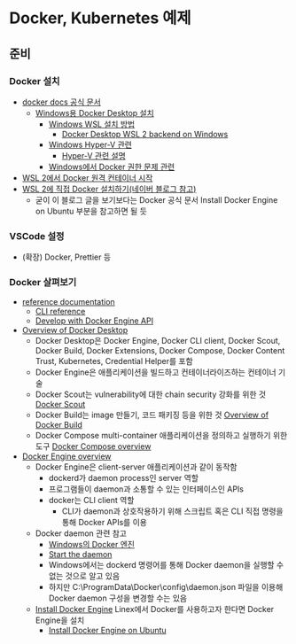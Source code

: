 # Docker, Kubernetes 예제

## 준비
### Docker 설치
- [docker docs 공식 문서](https://docs.docker.com/)
  - [Windows용 Docker Desktop 설치](https://docs.docker.com/desktop/install/windows-install/)
    - [Windows WSL 설치 방법](https://learn.microsoft.com/en-us/windows/wsl/install)
      - [Docker Desktop WSL 2 backend on Windows](https://docs.docker.com/desktop/wsl/)
    - [Windows Hyper-V 관련](https://docs.docker.com/desktop/troubleshoot/topics/#virtualization)
      - [Hyper-V 관련 설명](https://learn.microsoft.com/en-us/windows-server/virtualization/hyper-v/hyper-v-technology-overview)
    - [Windows에서 Docker 권한 문제 관련](https://docs.docker.com/desktop/windows/permission-requirements/)
- [WSL 2에서 Docker 원격 컨테이너 시작](https://learn.microsoft.com/ko-kr/windows/wsl/tutorials/wsl-containers)
- [WSL 2에 직접 Docker 설치하기\(네이버 블로그 참고\)](https://blog.naver.com/ilikebigmac/222007741507)
  - 굳이 이 블로그 글을 보기보다는 Docker 공식 문서 Install Docker Engine on Ubuntu 부분을 참고하면 될 듯

### VSCode 설정
- (확장) Docker, Prettier 등

### Docker 살펴보기
- [reference documentation](https://docs.docker.com/reference/)
  - [CLI reference](https://docs.docker.com/reference/cli/docker/)
  - [Develop with Docker Engine API](https://docs.docker.com/engine/api/)
- [Overview of Docker Desktop](https://docs.docker.com/desktop/)
  - Docker Desktop은 Docker Engine, Docker CLI client, Docker Scout, Docker Build, Docker Extensions, Docker Compose, Docker Content Trust, Kubernetes, Credential  Helper를 포함
  - Docker Engine은 애플리케이션을 빌드하고 컨테이너라이즈하는 컨테이너 기술
  - Docker Scout는 vulnerability에 대한 chain security 강화를 위한 것 [Docker Scout](https://docs.docker.com/scout/)
  - Docker Build는 image 만들기, 코드 패키징 등을 위한 것 [Overview of Docker Build](https://docs.docker.com/build/)
  - Docker Compose multi-container 애플리케이션을 정의하고 실행하기 위한 도구 [Docker Compose overview](https://docs.docker.com/compose/)
- [Docker Engine overview](https://docs.docker.com/engine/)
  - Docker Engine은 client-server 애플리케이션과 같이 동작함
    - dockerd가 daemon process인 server 역할
    - 프로그램들이 daemon과 소통할 수 있는 인터페이스인 APIs
    - docker는 CLI client 역할
      - CLI가 daemon과 상호작용하기 위해 스크립트 혹은 CLI 직접 명령을 통해 Docker APIs를 이용
  - Docker daemon 관련 참고
    - [Windows의 Docker 엔진](https://learn.microsoft.com/ko-kr/virtualization/windowscontainers/manage-docker/configure-docker-daemon)
    - [Start the daemon](https://docs.docker.com/config/daemon/start/)
    - Windows에서는 dockerd 명령어를 통해 Docker daemon을 실행할 수 없는 것으로 알고 있음
    - 하지만 C:\ProgramData\Docker\config\daemon.json 파일을 이용해 Docker daemon 구성을 변경할 수는 있음
  - [Install Docker Engine](https://docs.docker.com/engine/install/) Linex에서 Docker를 사용하고자 한다면 Docker Engine을 설치
    - [Install Docker Engine on Ubuntu](https://docs.docker.com/engine/install/ubuntu/)
